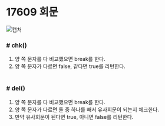 # 17609 회문

![캡처](https://user-images.githubusercontent.com/72604908/200710290-3f9426ec-2bb1-4237-baaf-d90562bf955a.PNG)

### # chk()
1. 양 쪽 문자를 다 비교했으면 break를 한다.
2. 양 쪽 문자가 다르면 false, 같다면 true를 리턴한다.
</br></br>

### # del()
1. 양 쪽 문자를 다 비교했으면 break를 한다.
2. 양 쪽 문자가 다르면 둘 중 하나를 빼서 유사회문이 되는지 체크한다.
3. 만약 유사회문이 된다면 true, 아니면 false를 리턴한다.
